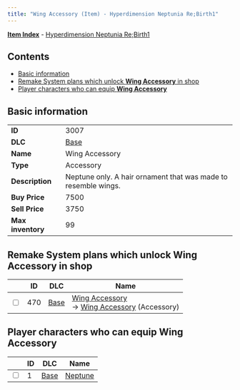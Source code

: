 ```yaml
---
title: "Wing Accessory (Item) - Hyperdimension Neptunia Re;Birth1"
---
```


[**Item Index**](/neptunia/rb1/item/index.html) - [Hyperdimension Neptunia Re;Birth1](/neptunia/rb1)

## Contents

- [Basic information](#basic-information)
- [Remake System plans which unlock **Wing Accessory** in shop](#remake-system-plans-which-unlock-wing-accessory-in-shop)
- [Player characters who can equip **Wing Accessory**](#player-characters-who-can-equip-wing-accessory)

## Basic information

|   |   |
| -- | -- |
| **ID** | 3007 |
| **DLC** | [Base](/neptunia/rb1/dlc/1-base.html) |
| **Name** | Wing Accessory |
| **Type** | Accessory |
| **Description** | Neptune only. A hair ornament that was made to resemble wings. |
| **Buy Price** | 7500 |
| **Sell Price** | 3750 |
| **Max inventory** | 99 |


## Remake System plans which unlock **Wing Accessory** in shop

|    | ID | DLC | Name |
| -- | -- | --- | ---- |
| <input type="checkbox" id="rb1-remake-1-470" class="trackbox" /> | 470 | [Base](/neptunia/rb1/dlc/1-base.html) | [Wing Accessory](/neptunia/rb1/remake/1-470-wing-accessory.html)<br /> → [Wing Accessory](/neptunia/rb1/item/1-3007-wing-accessory.html) (Accessory) |


## Player characters who can equip **Wing Accessory**

|    | ID | DLC | Name |
| -- | -- | --- | ---- |
| <input type="checkbox" id="rb1-player-1-1" class="trackbox" /> | 1 | [Base](/neptunia/rb1/dlc/1-base.html) | [Neptune](/neptunia/rb1/player/1-1-neptune.html) |
